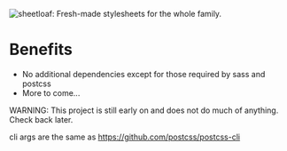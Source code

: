 ![sheetloaf: Fresh-made stylesheets for the whole family.](https://i.imgur.com/BHHYDm9.png)

# Benefits

* No additional dependencies except for those required by sass and postcss
* More to come...

WARNING: This project is still early on and does not do much of anything. Check back later. 

cli args are the same as https://github.com/postcss/postcss-cli
